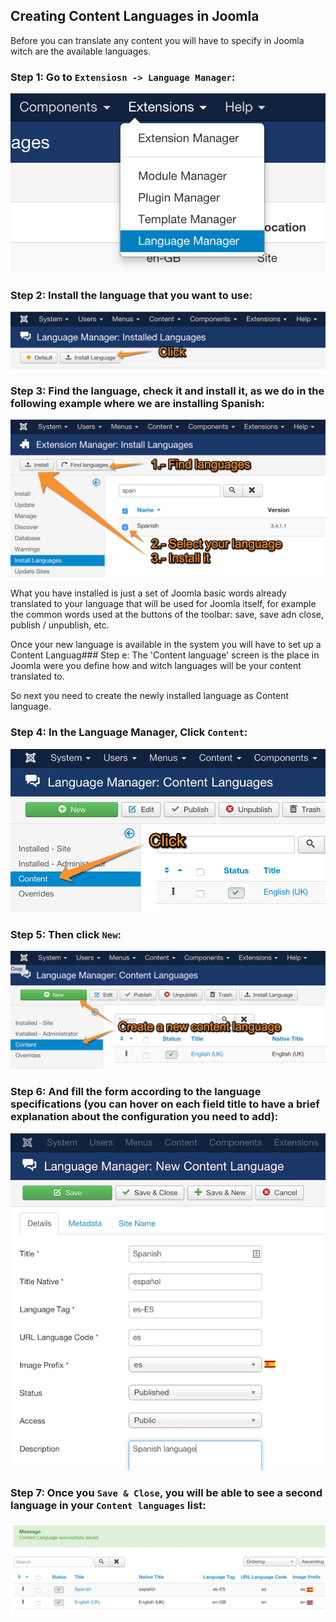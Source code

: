 ## Creating Content Languages in Joomla

Before you can translate any content you will have to specify in Joomla witch are the available languages.

### Step 1: Go to `Extensiosn -> Language Manager`:

<img src="./assets/img/translation/07.png" class="example" />

### Step 2: Install the language that you want to use:

<img src="./assets/img/translation/09.png" class="example" />

### Step 3: Find the language, check it and install it, as we do in the following example where we are installing Spanish:

<img src="./assets/img/translation/10.png" class="example" />

What you have installed is just a set of Joomla basic words already translated to your language that will be used for Joomla itself, for example the common words used at the buttons of the toolbar: save, save adn close, publish / unpublish, etc.

Once your new language is available in the system you will have to set up a Content Languag### Step e: The 'Content language' screen is the place in Joomla were you define how and witch languages will be your content translated to.

So next you need to create the newly installed language as Content language.

### Step 4: In the Language Manager, Click `Content`:

<img src="./assets/img/translation/08.png" class="example" />

### Step 5: Then click `New`:

<img src="./assets/img/translation/11.png" class="example" />

### Step 6: And fill the form according to the language specifications (you can hover on each field title to have a brief explanation about the configuration you need to add):

<img src="./assets/img/translation/12.png" class="example" />

### Step 7: Once you `Save & Close`, you will be able to see a second language in your `Content languages` list:

<img src="./assets/img/translation/13.png" class="example" />


